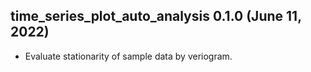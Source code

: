 ## time_series_plot_auto_analysis 0.1.0 (June 11, 2022) ##

* Evaluate stationarity of sample data by veriogram. 
